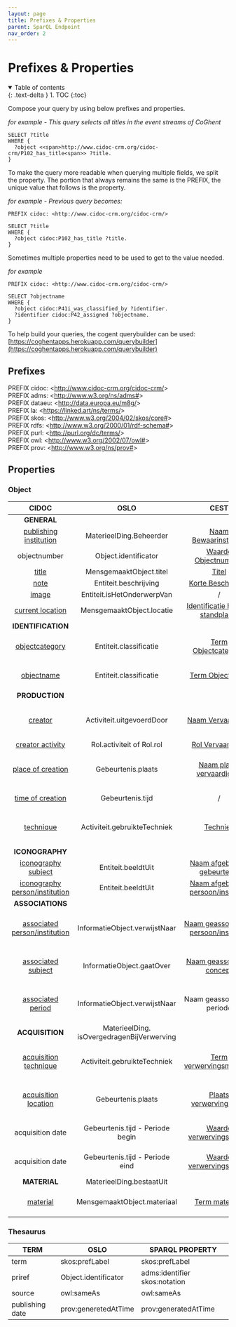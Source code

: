 ```yaml
---
layout: page
title: Prefixes & Properties
parent: SparQL Endpoint
nav_order: 2
---
```


# Prefixes & Properties

<details open markdown="block">
  <summary>
    Table of contents
  </summary>
  {: .text-delta }
1. TOC
{:toc}
</details>

Compose your query by using below prefixes and properties. 

*for example - This query selects all titles in the event streams of CoGhent*
```
SELECT ?title
WHERE { 
  ?object <<span>http://www.cidoc-crm.org/cidoc-crm/P102_has_title<span>> ?title.
} 
```

To make the query more readable when querying multiple fields, we split the property. The portion that always remains the same is the PREFIX, the unique value that follows is the property.

*for example - Previous query becomes:*

```
PREFIX cidoc: <http://www.cidoc-crm.org/cidoc-crm/>

SELECT ?title
WHERE { 
  ?object cidoc:P102_has_title ?title.
} 
```
Sometimes multiple properties need to be used to get to the value needed.

*for example*

```
PREFIX cidoc: <http://www.cidoc-crm.org/cidoc-crm/>

SELECT ?objectname 
WHERE { 
  ?object cidoc:P41i_was_classified_by ?identifier.
  ?identifier cidoc:P42_assigned ?objectname.
} 
```

To help build your queries, the cogent querybuilder can be used: [https://coghentapps.herokuapp.com/querybuilder](https://coghentapps.herokuapp.com/querybuilder)

## Prefixes

PREFIX cidoc: <<span>http://www.cidoc-crm.org/cidoc-crm/<span>><br>
PREFIX adms: <<span>http://www.w3.org/ns/adms#<span>><br>
PREFIX dataeu: <<span>http://data.europa.eu/m8g/<span>><br>
PREFIX la: <<span>https://linked.art/ns/terms/<span>><br>
PREFIX skos: <<span>http://www.w3.org/2004/02/skos/core#<span>><br>
PREFIX rdfs: <<span>http://www.w3.org/2000/01/rdf-schema#<span>><br>
PREFIX purl: <<span>http://purl.org/dc/terms/<span>><br>
PREFIX owl: <<span>http://www.w3.org/2002/07/owl#<span>><br>
PREFIX prov: <<span>http://www.w3.org/ns/prov#<span>><br>

## Properties

### Object

|                                            **CIDOC**                                           |                  **OSLO**                 |                                                                       **CEST**                                                                       | **SPARQL PROPERTY**                                                                                    |
|:----------------------------------------------------------------------------------------------:|:-----------------------------------------:|:----------------------------------------------------------------------------------------------------------------------------------------------------:|--------------------------------------------------------------------------------------------------------|
|**GENERAL**                                                                                                |                                           |                                                                                                                                                      |                                                                                                        |
| [publishing institution](http://www.cidoc-crm.org/html/5.0.4/cidoc-crm.html#P50)               | MaterieelDing.Beheerder                   | [Naam Bewaarinstelling](https://www.projectcest.be/wiki/Publicatie:Invulboek_objecten/Veld/Naam_bewaarinstelling)                                    | cidoc:P50_has_current_keeper                                                                           |
| objectnumber                                                                                   | Object.identificator                      | [Waarde Objectnummer](https://www.projectcest.be/wiki/Publicatie:Invulboek_objecten/Veld/Waarde_objectnummer)                                        | adms:identifier<br> skos:notation                                                                          |
| [title](https://cidoc-crm.org/html/5.0.4/cidoc-crm.html#P102)                                  | MensgemaaktObject.titel                   | [Titel](https://www.projectcest.be/wiki/Publicatie:Invulboek_objecten/Veld/Titel)                                                                    | cidoc:P102_has_title                                                                                   |
| [note](https://cidoc-crm.org/html/5.0.4/cidoc-crm.html#P3)                                     | Entiteit.beschrijving                     | [Korte Beschrijving](https://www.projectcest.be/wiki/Publicatie:Invulboek_objecten/Veld/Korte_beschrijving)                                          | cidoc:P3_has_note                                                                                      |
| [image](https://cidoc-crm.org/Property/p129-is-about/version-6.0)                              | Entiteit.isHetOnderwerpVan                | /                                                                                                                                                    | cidoc:P129i_is_subject_of                                                                              |
| [current location](https://cidoc-crm.org/html/5.0.4/cidoc-crm.html#P55)                        | MensgemaaktObject.locatie                 | [Identificatie huidige standplaats](https://www.projectcest.be/wiki/Publicatie:Invulboek_objecten/Veld/Identificatie_huidige_standplaats)            | cidoc:P55_has_current_location<br> skos:prefLabel                                                          |
|**IDENTIFICATION**                                                                                                |                                           |                                                                                                                                                      | **cidoc:P41i_was_classified_by**                                                                       |
| [objectcategory](https://cidoc-crm.org/html/5.0.4/cidoc-crm.html#P41)                          | Entiteit.classificatie                    | [Term Objectcategorie](https://www.projectcest.be/wiki/Publicatie:Invulboek_objecten/Veld/Term_objectcategorie)                                      | cidoc:P41i_was_classified_by<br> cidoc:P42_assigned<br> skos:prefLabel                                         |
| [objectname](https://cidoc-crm.org/html/5.0.4/cidoc-crm.html#P41)                              | Entiteit.classificatie                    | [Term Objectnaam](https://www.projectcest.be/wiki/Publicatie:Invulboek_objecten/Veld/Term_objectnaam)                                                | cidoc:P41i_was_classified_by<br> cidoc:P42_assigned<br>         skos:prefLabel                                                                      |
|**PRODUCTION**                                                                                                |                                           |                                                                                                                                                      | **cidoc:P108i_was_produced_by**                                                                        |
| [creator](https://cidoc-crm.org/html/5.0.4/cidoc-crm.html#P14)                                 | Activiteit.uitgevoerdDoor                 | [Naam Vervaardiger](https://www.projectcest.be/wiki/Publicatie:Invulboek_objecten/Veld/Naam_vervaardiger)                                            | cidoc:P108i_was_produced_by<br>         cidoc:P14_carried_out_by<br>          la:equivalent<br>             rdfs:label                          |
| [creator activity](https://cidoc-crm.org/html/5.0.4/cidoc-crm.html#P14)                        | Rol.activiteit of Rol.rol                 | [Rol Vervaardiger](https://www.projectcest.be/wiki/Publicatie:Invulboek_objecten/Veld/Rol_vervaardiger)                                              | *under construction*                                                                                   |
| [place of creation](https://cidoc-crm.org/html/5.0.4/cidoc-crm.html#P7)                        | Gebeurtenis.plaats                        | [Naam plaats vervaardiging](https://www.projectcest.be/wiki/Publicatie:Invulboek_objecten/Veld/Naam_plaats_vervaardiging)                            | cidoc:P108i_was_produced_by<br>         cidoc:P7_took_place_at<br>          la:equivalent<br>             rdfs:label                            |
| [time of creation](https://cidoc-crm.org/html/5.0.4/cidoc-crm.html#P4)                         | Gebeurtenis.tijd                          | /                                                                                                                                                    | cidoc:P108i_was_produced_by<br> cidoc:P4_has_time-span                                                     |
| [technique](https://cidoc-crm.org/html/cidoc_crm_v7.1.1.html#P32)                              | Activiteit.gebruikteTechniek              | [Techniek](https://www.projectcest.be/wiki/Publicatie:Invulboek_objecten/Element/Techniek)                                                           | cidoc:P108i_was_produced_by<br> cidoc:P32_used_general_technique<br> cidoc:P2_has_type<br> skos:prefLabel          |
|**ICONOGRAPHY**                                                                                                |                                           |                                                                                                                                                      | **cidoc:P62_depicts**                                                                                  |
| [iconography subject](https://www.cidoc-crm.org/Property/p62-depicts/version-6.2.1)            | Entiteit.beeldtUit                        | [Naam afgebeelde gebeurtenis](https://www.projectcest.be/wiki/Publicatie:Invulboek_objecten/Veld/Naam_afgebeelde_gebeurtenis)                        | *under construction*                                                                                   |
| [iconography person/institution](https://www.cidoc-crm.org/Property/p62-depicts/version-6.2.1) | Entiteit.beeldtUit                        | [Naam afgebeelde persoon/instelling](https://www.projectcest.be/wiki/Publicatie:Invulboek_objecten/Veld/Naam_afgebeelde_persoon_of_instelling)       | *under construction*                                                                                   |
|**ASSOCIATIONS**                                                                                                |                                           |                                                                                                                                                      | **cidoc:P128_carries**                                                                                 |
| [associated person/institution](https://cidoc-crm.org/html/5.0.4/cidoc-crm.html#P67)           | InformatieObject.verwijstNaar             | [Naam geassocieerde persoon/instelling](https://www.projectcest.be/wiki/Publicatie:Invulboek_objecten/Veld/Naam_geassocieerde_persoon_of_instelling) | cidoc:P128_carries<br> cidoc:P67_refers_to<br> cidoc:P2_has_type<br> skos:prefLabel                                |
| [associated subject](https://cidoc-crm.org/html/5.0.4/cidoc-crm.html#P129)                     | InformatieObject.gaatOver                 | [Naam geassocieerd concept](https://www.projectcest.be/wiki/Publicatie:Invulboek_objecten/Veld/Naam_geassocieerd_concept)                            | cidoc:P128_carries<br> cidoc:P129_is_about<br> cidoc:P2_has_type<br> skos:prefLabel                               |
| [associated period](https://cidoc-crm.org/html/5.0.4/cidoc-crm.html#P67)                       | InformatieObject.verwijstNaar             | Naam geassocieerde periode                                                                                                                           | cidoc:P128_carries<br> cidoc:P67_refers_to<br> cidoc:P2_has_type<br> skos:prefLabel                                |
|**ACQUISITION**                                                                                                | MaterieelDing. isOvergedragenBijVerwerving |                                                                                                                                                      | **cidoc:P24i_changed_ownership_through**                                                                 |
| [acquisition technique](https://cidoc-crm.org/html/5.0.4/cidoc-crm.html#P32)                   | Activiteit.gebruikteTechniek              | [Term verwervingsmethode](https://www.projectcest.be/wiki/Publicatie:Invulboek_objecten/Veld/Term_verwervingsmethode)                                | cidoc:P24i_changed_ownership_through<br> cidoc:P32_used_general_technique<br> cidoc:P2_has_type<br> skos:prefLabel |
| [acquisition location](https://cidoc-crm.org/html/5.0.4/cidoc-crm.html#P7)                     | Gebeurtenis.plaats                        | [Plaats verwervingsbron](https://www.projectcest.be/wiki/Publicatie:Invulboek_objecten/Veld/Plaats_verwervingsbron)                                  | cidoc:P24i_changed_ownership_through<br> cidoc:P7_took_place_at<br> cidoc:P2_has_type<br> skos:prefLabel           |
| acquisition date                   | Gebeurtenis.tijd - Periode begin              | [Waarde verwervingsdatum](https://www.projectcest.be/wiki/Publicatie:Invulboek_objecten/Veld/Waarde_verwervingsdatum)                                | cidoc:P24i_changed_ownership_through<br> cidoc:P4_has_time-span<br> dataeu:startTime |
| acquisition date                      | Gebeurtenis.tijd - Periode eind                        | [Waarde verwervingsdatum](https://www.projectcest.be/wiki/Publicatie:Invulboek_objecten/Veld/Waarde_verwervingsdatum)                                     | cidoc:P24i_changed_ownership_through<br> cidoc:P4_has_time-span<br> dataeu:endTime           |
|**MATERIAL**                                                                                                | MaterieelDing.bestaatUit                  |                                                                                                                                                      | **cidoc:P45_consists_of**                                                                              |
| [material](https://cidoc-crm.org/html/5.0.4/cidoc-crm.html#P45)                                | MensgemaaktObject.materiaal               | [Term materiaal](https://www.projectcest.be/wiki/Publicatie:Invulboek_objecten/Veld/Term_materiaal)                                                  | cidoc:P45_consists_of<br> cidoc:P2_has_type<br> skos:prefLabel                                                 |

### Thesaurus

| **TERM**        | **OSLO**             | **SPARQL PROPERTY**           |
|-----------------|----------------------|-------------------------------|
| term            | skos:prefLabel       | skos:prefLabel                |
| priref          | Object.identificator | adms:identifier skos:notation |
| source          | owl:sameAs           | owl:sameAs                    |
| publishing date | prov:generetedAtTime | prov:generatedAtTime          |


